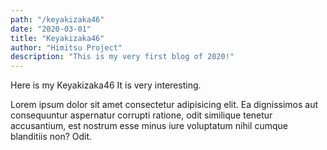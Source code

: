 ```yaml
---
path: "/keyakizaka46"
date: "2020-03-01"
title: "Keyakizaka46"
author: "Himitsu Project"
description: "This is my very first blog of 2020!"
---
```


Here is my Keyakizaka46
It is very interesting.

Lorem ipsum dolor sit amet consectetur adipisicing elit. Ea dignissimos
aut consequuntur aspernatur corrupti ratione, odit similique tenetur
accusantium, est nostrum esse minus iure voluptatum nihil cumque
blanditiis non? Odit.
